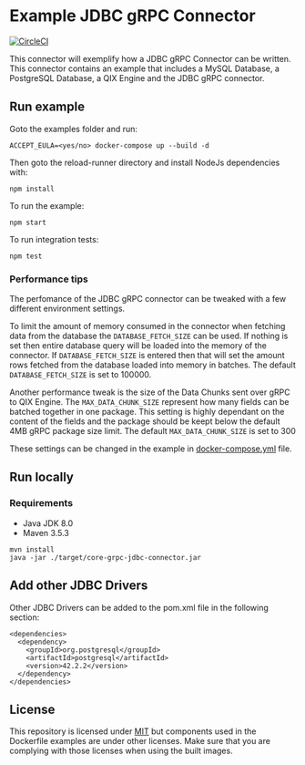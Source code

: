 # Example JDBC gRPC Connector

[![CircleCI](https://circleci.com/gh/qlik-oss/core-grpc-jdbc-connector.svg?style=shield)](https://circleci.com/gh/qlik-oss/core-grpc-jdbc-connector)

This connector will exemplify how a JDBC gRPC Connector can be written. This connector contains an example that includes a MySQL Database, a PostgreSQL Database, a QIX Engine and the JDBC gRPC connector.

## Run example

Goto the examples folder and run:
```
ACCEPT_EULA=<yes/no> docker-compose up --build -d
```

Then goto the reload-runner directory and install NodeJs dependencies with:

```
npm install
```

To run the example:

```
npm start
```

To run integration tests:
```
npm test
```

### Performance tips

The perfomance of the JDBC gRPC connector can be tweaked with a few different environment settings.

To limit the amount of memory consumed in the connector when fetching data from the database the `DATABASE_FETCH_SIZE` can be used.
If nothing is set then entire database query will be loaded into the memory of the connector.
If `DATABASE_FETCH_SIZE` is entered then that will set the amount rows fetched from the database loaded into memory in batches.
The default `DATABASE_FETCH_SIZE` is set to 100000.

Another performance tweak is the size of the Data Chunks sent over gRPC to QIX Engine.
The `MAX_DATA_CHUNK_SIZE` represent how many fields can be batched together in one package.
This setting is highly dependant on the content of the fields and the package should be keept below the default 4MB gRPC package size limit.
The default `MAX_DATA_CHUNK_SIZE` is set to 300

These settings can be changed in the example in [docker-compose.yml](/examples/docker-compose.yml) file.

## Run locally

### Requirements
- Java JDK 8.0
- Maven 3.5.3

```
mvn install
java -jar ./target/core-grpc-jdbc-connector.jar
```

## Add other JDBC Drivers
Other JDBC Drivers can be added to the pom.xml file in the following section:

```
<dependencies>
  <dependency>
    <groupId>org.postgresql</groupId>
    <artifactId>postgresql</artifactId>
    <version>42.2.2</version>
  </dependency>
</dependencies>
```


## License
This repository is licensed under [MIT](/LICENSE) but components used in the Dockerfile examples are under other licenses.
Make sure that you are complying with those licenses when using the built images.
